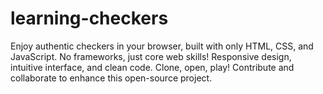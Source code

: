 # learning-checkers
Enjoy authentic checkers in your browser, built with only HTML, CSS, and JavaScript.  No frameworks, just core web skills! Responsive design, intuitive interface, and clean code.  Clone, open, play! Contribute and collaborate to enhance this open-source project.
